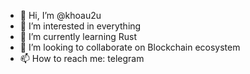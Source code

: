 - 👋 Hi, I’m @khoau2u
- 👀 I’m interested in everything
- 🌱 I’m currently learning Rust
- 💞️ I’m looking to collaborate on Blockchain ecosystem
- 📫 How to reach me: telegram

<!---
khoau2u/khoau2u is a ✨ special ✨ repository because its `README.md` (this file) appears on your GitHub profile.
You can click the Preview link to take a look at your changes.
--->
